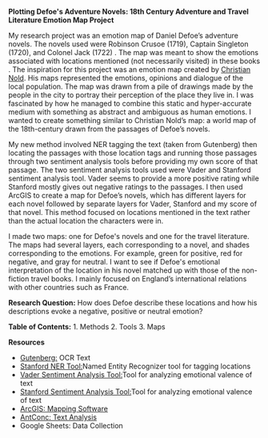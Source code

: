 <p class="centered large"><strong>Plotting Defoe's Adventure Novels: 18th Century Adventure and Travel Literature Emotion Map Project</strong></p>

My research project was an emotion map of Daniel Defoe’s adventure novels. The novels used were Robinson Crusoe (1719), Captain Singleton (1720), and Colonel Jack (1722) . The map was meant to show the emotions associated with locations mentioned (not necessarily visited) in these books . The inspiration for this project was an emotion map created by [Christian Nold](http://stockport.emotionmap.net/background.htm). His maps represented the emotions, opinions and dialogue of the local population. The map was drawn from a pile of drawings made by the people in the city to portray their perception of the place they live in. I was fascinated by how he managed to combine this static and hyper-accurate medium with something as abstract and ambiguous as human emotions. I wanted to create something similar to Christian Nold’s map: a world map of the 18th-century drawn from the passages of Defoe’s novels.

My new method involved NER tagging the text (taken from Gutenberg) then locating the passages with those location tags and running those passages through two sentiment analysis tools before providing my own score of that passage. The two sentiment analysis tools used were Vader and Stanford sentiment analysis tool. Vader seems to provide a more positive rating while Stanford mostly gives out negative ratings to the passages. I then used ArcGIS to create a map for Defoe’s novels, which has different layers for each novel followed by separate layers for Vader, Stanford and my score of that novel. This method focused on locations mentioned in the text rather than the actual location the characters were in. 

I made two maps:  one for Defoe's novels and one for the travel literature. The maps had several layers, each corresponding to a novel, and shades corresponding to the emotions. For example, green for positive, red for negative, and gray for neutral. I want to see if Defoe's emotional interpretation of the location in his novel matched up with those of the non-fiction travel books. I mainly focused on England’s international relations with other countries such as France. 

**Research Question:** How does Defoe describe these locations and how his descriptions evoke a negative, positive or neutral emotion?

**Table of Contents:** 1. Methods 2. Tools 3. Maps

<p class="centered large"><strong>Resources</strong></p>

* [Gutenberg:](https://www.gutenberg.org/wiki/Main_Page) OCR Text
* [Stanford NER Tool:](https://nlp.stanford.edu/software/CRF-NER.html)Named Entity Recognizer tool for tagging locations
* [Vader Sentiment Analysis Tool:](https://github.com/cjhutto/vaderSentiment)Tool for analyzing emotional valence of text 
* [Stanford Sentiment Analysis Tool:](https://stanfordnlp.github.io/CoreNLP/)Tool for analyzing emotional valence of text 
* [ArcGIS: Mapping Software](https://www.arcgis.com/home/index.html)
* [AntConc: Text Analysis](http://www.laurenceanthony.net/software/antconc/)
* Google Sheets: Data Collection
